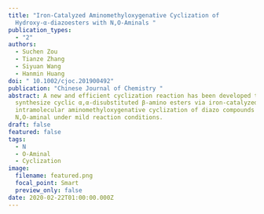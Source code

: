 ```yaml
---
title: "Iron‐Catalyzed Aminomethyloxygenative Cyclization of
  Hydroxy‐α‐diazoesters with N,O‐Aminals "
publication_types:
  - "2"
authors:
  - Suchen Zou
  - Tianze Zhang
  - Siyuan Wang
  - Hanmin Huang
doi: " 10.1002/cjoc.201900492"
publication: "Chinese Journal of Chemistry "
abstract: A new and efficient cyclization reaction has been developed to
  synthesize cyclic α,α‐disubstituted β‐amino esters via iron‐catalyzed
  intramolecular aminomethyloxygenative cyclization of diazo compounds with
  N,O‐aminal under mild reaction conditions.
draft: false
featured: false
tags:
  - N
  - O-Aminal
  - Cyclization
image:
  filename: featured.png
  focal_point: Smart
  preview_only: false
date: 2020-02-22T01:00:00.000Z
---
```

